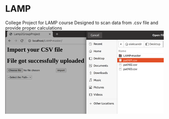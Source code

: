 # LAMP
College Project for LAMP course
Designed to scan data from .csv file and provide proper calculations
![](./screenshots/Lamp1.png)
